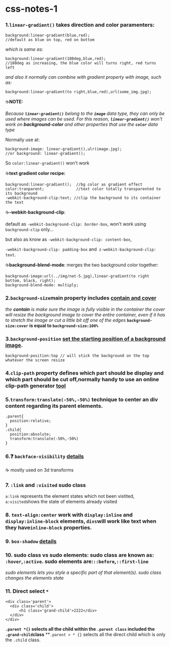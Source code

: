 # css-notes-1

### 1.`linear-gradient()` takes direction and color paramenters:
```
background:linear-gradient(blue,red); 
//default as blue on top, red on bottom
```
*which is same as:*
```
background:linear-gradient(180deg,blue,red);
//180deg as increasing, the blue color will turns right, red turns left
```
*and also it normally can combine with gradient property with image, such as:*
```
background:linear-gradient(to right,blue,red),url(some_img.jpg);
```
:coffee:**NOTE:**

*Because **`linear-gradient()`** belong to the **`image`** data type, they can only be used where images can be used. For this reason, **`linear-gradient()`** won't work on **background-color** and other properties that use the **`color`** data type*

Normally use at:
```
background-image: linear-gradient(),ulr(image.jpg);
//or background: linear-gradient();
```
So `color:linear-gradient()` won't work

:coffee:**text gradient color recipe:**

```
background:linear-gradient();  //bg color as gradient effect
color:tranparent;              //text color totally transparented to its background
-webkit-background-clip:text; //clip the background to its container the text
```

:coffee:**-webkit-background-clip**:

default as `-webkit-background-clip: border-box`, won't work using `background-clip` only...

but also as know as `-webkit-background-clip: content-box`,

`-webkit-background-clip: padding-box` and` z-webkit-background-clip: text`.

:coffee:**background-blend-mode**:
merges the two background color together:
```
background-image:url(../img/nat-5.jpg),linear-gradient(to right bottom, black, right);
background-blend-mode: multiply;
```

### 2.`background-size`main property includes [contain and cover](https://www.w3schools.com/cssref/css3_pr_background-size.asp)

*the **contain** is make sure the image is fully visible in the container*
*the cover will resize the background image to cover the entire container, even if it has to stretch the image or cut a little bit off one of the edges*
**`background-size:cover` is equal to `background-size:100%`**


### 3.`background-position` [set the starting position of a background image](https://www.w3schools.com/cssref/pr_background-position.asp).
```
background-position:top // will stick the background on the top whatever the screen resize
```

### 4.`clip-path` property defines which part should be display and which part should be cut off,normally handy to use an online clip-path generator [tool](https://bennettfeely.com/clippy/)


### 5.`transform:translate(-50%,-50%)` technique to center an div content regarding its parent elements.
```
.parent{
  position:relative;
}
.child{
  position:absolute;
  transform:translate(-50%,-50%)
}
```
### 6.:question: `backface-visibility` [details](https://developer.mozilla.org/en-US/docs/Web/CSS/backface-visibility)
:coffee: mostly used on 3d transforms

### 7. `:link` and `:visited` sudo class
`a:link` represents the element states which not been vistited, `a:visited`shows the state of elements already visited

### 8. `text-align:center` work with `display:inline` and `display:inline-block` elements, `divs`will work like text when they have`inline-block` properties.

### 9. `box-shadow` [details](https://markusstange.wordpress.com/2009/02/15/fun-with-box-shadows/)

### 10. sudo class vs sudo elements: sudo class are known as: `:hover`,`:active`. sudo elements are:`::before`,`::first-line`
*sudo elements lets you style a specific part of that element(s). sudo class changes the elements state*

### 11. Direct select `*`
```
<div class='parent'>
  <div class='child'>
      <h1 class='grand-child'>2222</div>
  </div>
</div>
```
**`.parent *{}` selects all the child within the `.parent class` included the `.grand-child`class**
**`.parent > * {}` selects all the direct child which is only the `.child` class.

